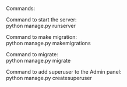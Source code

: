Commands:

Command to start the server:  
python manage.py runserver

Command to make migration:  
python manage.py makemigrations

Command to migrate:  
python manage.py migrate

Command to add superuser to the Admin panel:  
python manage.py createsuperuser
